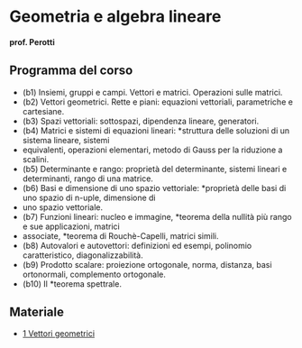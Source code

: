 # Geometria e algebra lineare
#### prof. Perotti

## Programma del corso
- (b1) Insiemi, gruppi e campi. Vettori e matrici. Operazioni sulle matrici.
- (b2) Vettori geometrici. Rette e piani: equazioni vettoriali, parametriche e cartesiane.
- (b3) Spazi vettoriali: sottospazi, dipendenza lineare, generatori.
- (b4) Matrici e sistemi di equazioni lineari: *struttura delle soluzioni di un sistema lineare, sistemi
- equivalenti, operazioni elementari, metodo di Gauss per la riduzione a scalini.
- (b5) Determinante e rango: proprietà del determinante, sistemi lineari e determinanti, rango di una matrice.
- (b6) Basi e dimensione di uno spazio vettoriale: *proprietà delle basi di uno spazio di n-uple, dimensione di
- uno spazio vettoriale.
- (b7) Funzioni lineari: nucleo e immagine, *teorema della nullità più rango e sue applicazioni, matrici
- associate, *teorema di Rouchè-Capelli, matrici simili.
- (b8) Autovalori e autovettori: definizioni ed esempi, polinomio caratteristico, diagonalizzabilità.
- (b9) Prodotto scalare: proiezione ortogonale, norma, distanza, basi ortonormali, complemento ortogonale.
- (b10) Il *teorema spettrale.

## Materiale
- [1 Vettori geometrici](./materiale/1-Vettori_geometrici.pdf)
